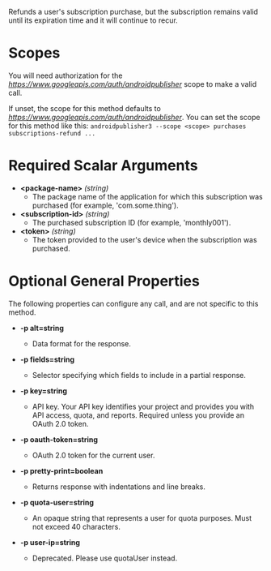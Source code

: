 Refunds a user&#39;s subscription purchase, but the subscription remains valid until its expiration time and it will continue to recur.
# Scopes

You will need authorization for the *https://www.googleapis.com/auth/androidpublisher* scope to make a valid call.

If unset, the scope for this method defaults to *https://www.googleapis.com/auth/androidpublisher*.
You can set the scope for this method like this: `androidpublisher3 --scope <scope> purchases subscriptions-refund ...`
# Required Scalar Arguments
* **&lt;package-name&gt;** *(string)*
    - The package name of the application for which this subscription was purchased (for example, &#39;com.some.thing&#39;).
* **&lt;subscription-id&gt;** *(string)*
    - The purchased subscription ID (for example, &#39;monthly001&#39;).
* **&lt;token&gt;** *(string)*
    - The token provided to the user&#39;s device when the subscription was purchased.
# Optional General Properties

The following properties can configure any call, and are not specific to this method.

* **-p alt=string**
    - Data format for the response.

* **-p fields=string**
    - Selector specifying which fields to include in a partial response.

* **-p key=string**
    - API key. Your API key identifies your project and provides you with API access, quota, and reports. Required unless you provide an OAuth 2.0 token.

* **-p oauth-token=string**
    - OAuth 2.0 token for the current user.

* **-p pretty-print=boolean**
    - Returns response with indentations and line breaks.

* **-p quota-user=string**
    - An opaque string that represents a user for quota purposes. Must not exceed 40 characters.

* **-p user-ip=string**
    - Deprecated. Please use quotaUser instead.
